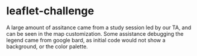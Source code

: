 # leaflet-challenge
A large amount of assitance came from a study session led by our TA, and can be seen in the map customization.
Some assistance debugging the legend came from google bard, as initial code would not show a background, or the color palette. 
